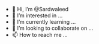 - 👋 Hi, I’m @Sardwaleed
- 👀 I’m interested in ...
- 🌱 I’m currently learning ...
- 💞️ I’m looking to collaborate on ...
- 📫 How to reach me ...

<!---
Sardwaleed/Sardwaleed is a ✨ special ✨ repository because its `README.md` (this file) appears on your GitHub profile.
You can click the Preview link to take a look at your changes.
--->

